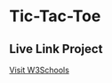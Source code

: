 # Tic-Tac-Toe
<h2>Live Link Project</h2>
<a href="https://editor.p5js.org/tanyachanchalani/sketches/JmtTqqE4g">Visit W3Schools</a>
